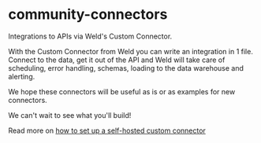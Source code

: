 # community-connectors

Integrations to APIs via Weld's Custom Connector.

With the Custom Connector from Weld you can write an integration in 1 file. Connect to the data, get it out of the API and Weld will take care of scheduling, error handling, schemas, loading to the data warehouse and alerting.

We hope these connectors will be useful as is or as examples for new connectors.

We can't wait to see what you'll build!

Read more on [how to set up a self-hosted custom connector](https://weld.app/docs/custom-connector)

